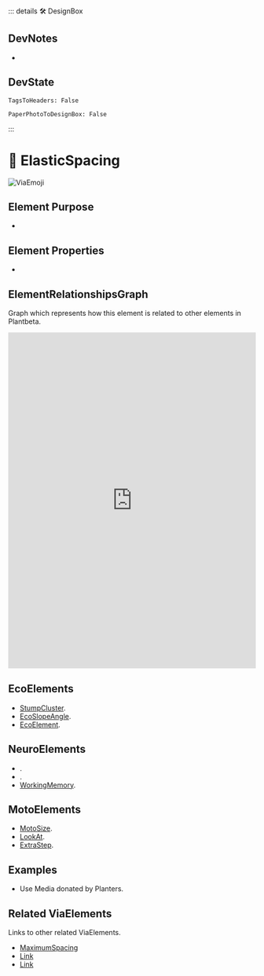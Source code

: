 ::: details 🛠 <dev>DesignBox</dev> 

## DevNotes
- 

## DevState

`TagsToHeaders: False`

`PaperPhotoToDesignBox: False`



:::

# 🔻 <via>ElasticSpacing</via>

![ViaEmoji](/Via/Via_Emoji.png)

## Element Purpose

- 

## Element Properties

- 

## ElementRelationshipsGraph

Graph which represents how this element is related to other elements in Plantbeta.
<iframe 
    width="100%" 
    height="684" 
    frameborder="0"
    src="https://observablehq.com/embed/@d3/force-directed-graph/2?cells=chart"
></iframe>

## EcoElements
- [StumpCluster]().
- [EcoSlopeAngle]().
- [EcoElement]().
## NeuroElements
- []().
- []().
- [WorkingMemory]().

## MotoElements
- [MotoSize]().
- [LookAt]().
- [ExtraStep]().

## Examples

- Use Media donated by Planters. 

## Related ViaElements

Links to other related ViaElements. 

- [MaximumSpacing]()
- [Link]()
- [Link]()